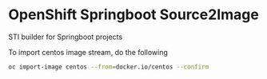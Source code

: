 # OpenShift Springboot Source2Image 
STI builder for Springboot projects

To import centos image stream, do the following

```bash
oc import-image centos --from=docker.io/centos --confirm
```
